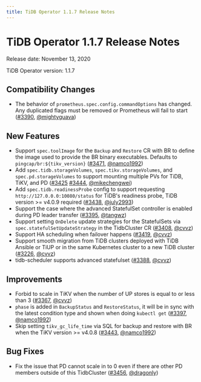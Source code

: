 ```yaml
---
title: TiDB Operator 1.1.7 Release Notes
---
```


# TiDB Operator 1.1.7 Release Notes

Release date: November 13, 2020

TiDB Operator version: 1.1.7

## Compatibility Changes

- The behavior of `prometheus.spec.config.commandOptions` has changed. Any duplicated flags must be removed or Prometheus will fail to start ([#3390](https://github.com/pingcap/tidb-operator/pull/3390), [@mightyguava](https://github.com/mightyguava))

## New Features

- Support `spec.toolImage` for the `Backup` and `Restore` CR with BR to define the image used to provide the BR binary executables. Defaults to `pingcap/br:${tikv_version}` ([#3471](https://github.com/pingcap/tidb-operator/pull/3471), [@namco1992](https://github.com/namco1992))
- Add `spec.tidb.storageVolumes`, `spec.tikv.storageVolumes`, and `spec.pd.storageVolumes` to support mounting multiple PVs for TiDB, TiKV, and PD ([#3425](https://github.com/pingcap/tidb-operator/pull/3425) [#3444](https://github.com/pingcap/tidb-operator/pull/3444), [@mikechengwei](https://github.com/mikechengwei))
- Add `spec.tidb.readinessProbe` config to support requesting `http://127.0.0.0:10080/status` for TiDB's readiness probe, TiDB version >= v4.0.9 required ([#3438](https://github.com/pingcap/tidb-operator/pull/3438), [@july2993](https://github.com/july2993))
- Support the case where the advanced StatefulSet controller is enabled during PD leader transfer ([#3395](https://github.com/pingcap/tidb-operator/pull/3395), [@tangwz](https://github.com/tangwz))
- Support setting `OnDelete` update strategies for the StatefulSets via `spec.statefulSetUpdateStrategy` in the TidbCluster CR ([#3408](https://github.com/pingcap/tidb-operator/pull/3408), [@cvvz](https://github.com/cvvz))
- Support HA scheduling when failover happens ([#3419](https://github.com/pingcap/tidb-operator/pull/3419), [@cvvz](https://github.com/cvvz))
- Support smooth migration from TiDB clusters deployed with TiDB Ansible or TiUP or in the same Kubernetes cluster to a new TiDB cluster ([#3226](https://github.com/pingcap/tidb-operator/pull/3226), [@cvvz](https://github.com/cvvz))
- tidb-scheduler supports advanced statefulset ([#3388](https://github.com/pingcap/tidb-operator/pull/3388), [@cvvz](https://github.com/cvvz))

## Improvements

- Forbid to scale in TiKV when the number of UP stores is equal to or less than 3 ([#3367](https://github.com/pingcap/tidb-operator/pull/3367), [@cvvz](https://github.com/cvvz))
- `phase` is added in `BackupStatus` and `RestoreStatus`, it will be in sync with the latest condition type and shown when doing `kubectl get` ([#3397](https://github.com/pingcap/tidb-operator/pull/3397), [@namco1992](https://github.com/namco1992))
- Skip setting `tikv_gc_life_time` via SQL for backup and restore with BR when the TiKV version >= v4.0.8 ([#3443](https://github.com/pingcap/tidb-operator/pull/3443), [@namco1992](https://github.com/namco1992))

## Bug Fixes

- Fix the issue that PD cannot scale in to 0 even if there are other PD members outside of this TidbCluster ([#3456](https://github.com/pingcap/tidb-operator/pull/3456), [@dragonly](https://github.com/dragonly))
